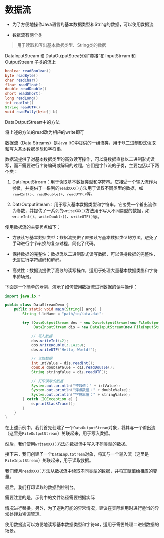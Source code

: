 # 数据流

- 为了方便地操作Java语言的基本数据类型和String的数据，可以使用数据流

- 数据流有两个类

> 用于读取和写出基本数据类型、String类的数据

DataInputStream 和 DataOutputStrea分别“套接”在 InputStream 和 OutputStream 子类的流上

```java
boolean readBoolean() 
byte readByte()
char readChar() 
float readFloat()
double readDouble() 
short readShort()
long readLong() 
int readInt()
String readUTF() 
void readFully(byte[] b)
```

DataOutputStream中的方法

将上述的方法的read改为相应的write即可

数据流（Data Streams）是Java I/O中提供的一组流类，用于以二进制形式读取和写入基本数据类型和字符串。

数据流提供了对基本数据类型的高效读写操作，可以将数据直接以二进制形式读写，而不需要进行字符编码或解码的过程。它们是字节流的子类，主要包括以下两个类：

1. DataInputStream：用于读取基本数据类型和字符串。它接受一个输入流作为参数，并提供了一系列的`readXXX()`方法用于读取不同类型的数据，如`readInt()`、`readDouble()`、`readUTF()`等。

2. DataOutputStream：用于写入基本数据类型和字符串。它接受一个输出流作为参数，并提供了一系列的`writeXXX()`方法用于写入不同类型的数据，如`writeInt()`、`writeDouble()`、`writeUTF()`等。

使用数据流的主要优点如下：

- 方便读写基本数据类型：数据流提供了直接读写基本数据类型的方法，避免了手动进行字节转换的复杂过程，简化了代码。

- 保持数据的完整性：数据流以二进制形式读写数据，可以保持数据的完整性，无需进行字符编码和解码。

- 高效性：数据流提供了高效的读写操作，适用于处理大量基本数据类型和字符串的场景。

下面是一个简单的示例，演示了如何使用数据流进行数据的读写操作：

```java
import java.io.*;

public class DataStreamDemo {
    public static void main(String[] args) {
        String fileName = "path/to/data.dat";

        try (DataOutputStream dos = new DataOutputStream(new FileOutputStream(fileName));
             DataInputStream dis = new DataInputStream(new FileInputStream(fileName))) {

            // 写入数据
            dos.writeInt(42);
            dos.writeDouble(3.14159);
            dos.writeUTF("Hello, World!");

            // 读取数据
            int intValue = dis.readInt();
            double doubleValue = dis.readDouble();
            String stringValue = dis.readUTF();

            // 打印读取的数据
            System.out.println("整数值：" + intValue);
            System.out.println("浮点数值：" + doubleValue);
            System.out.println("字符串值：" + stringValue);
        } catch (IOException e) {
            e.printStackTrace();
        }
    }
}
```

在上述示例中，我们首先创建了一个`DataOutputStream`对象，将其与一个输出流（这里是`FileOutputStream`）关联起来，用于写入数据。

然后，我们使用`writeXXX()`方法向数据流中写入不同类型的数据。

接下来，我们创建了一个`DataInputStream`对象，将其与一个输入流（这里是`FileInputStream`）关联起来，用于读取数据。

我们使用`readXXX()`方法从数据流中读取不同类型的数据，并将其赋值给相应的变量。

最后，我们打印读取的数据到控制台。

需要注意的是，示例中的文件路径需要根据实际

情况进行替换。另外，为了避免可能的异常情况，建议在实际使用时进行适当的异常处理和资源管理。

使用数据流可以方便地读写基本数据类型和字符串，适用于需要处理二进制数据的场景。
